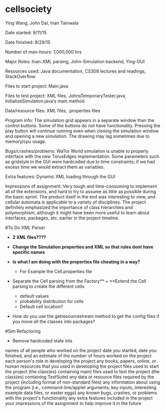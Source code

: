 # cellsociety

Ying Wang, John Dai, Inan Tainwala

Date started: 9/11/15

Date finished: 9/29/15

Number of man-hours: 1,000,000 hrs

Major Roles: Inan-XML parsing, John-Simulation backend, Ying-GUI

Resources used: Java documentation, CS308 lectures and readings, StackOverflow

Files to start project: Main.java

Files to test project: XML files, JohnsTemporaryTester.java, InitializeSimulation.java's main method

Data/resource files: XML files, .properties files

Program info: The simulation grid appears in a separate window than the control buttons. Some of the buttons do not have functionality. Pressing the play button will continue running even when closing the simulation window and opening a new simulation. The drawing may lag sometimes due to memory/cpu usage.

Bugs/crashes/problems: WaTor World simulation is unable to properly interface with the new TorusEdges implementation. Some parameters such as gridstyle in the GUI were hardcoded due to time constraints; if we had excess time we would extract them as variables.

Extra features: Dynamic XML loading through the GUI

Impressions of assignment: Very tough and time-consuming to implement all of the extensions, and hard to try to assume as little as possible during the basic sprint. The product itself in the end was interesting to view, and cellular automata is applicable to a variety of disciplines. The project definitely emphasized the importance of class hierarchies and polymorphism, although it might have been more useful to learn about interfaces, packages, etc. earlier in the project timeline.







#To Do XML Parser

- **2 XML files????**
- **Change the Simulation.properties and XML so that rules dont have specific names**
- **Is what I am doing with the properties file cheating in a way?**
  + For Example the Cell.properties file

- Separate the Cell parsing from the Factory** + **Extend the Cell parsing to create the different cells
  + default values
  + probability distribution for cells
  + Default cell location?
  
- How do you use the getresourcestream method to get the config files if you move all the classes into packages?


#Sim Refactoring

- Remove hardcoded state ints


names of all people who worked on the project
date you started, date you finished, and an estimate of the number of hours worked on the project
each person's role in developing the project
any books, papers, online, or human resources that you used in developing the project
files used to start the project (the class(es) containing main)
files used to test the project (the class(es) containing TestSuite)
any data or resource files required by the project (including format of non-standard files)
any information about using the program (i.e., command-line/applet arguments, key inputs, interesting example data files, or easter eggs)
any known bugs, crashes, or problems with the project's functionality
any extra features included in the project
your impressions of the assignment to help improve it in the future
